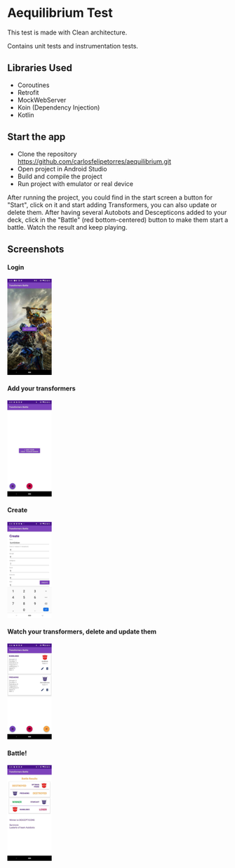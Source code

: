#  Aequilibrium Test

This test is made with Clean architecture. 

Contains unit tests and instrumentation tests.

## Libraries Used

- Coroutines
- Retrofit
- MockWebServer
- Koin (Dependency Injection)
- Kotlin

## Start the app

- Clone the repository https://github.com/carlosfelipetorres/aequilibrium.git
- Open project in Android Studio
- Build and compile the project
- Run project with emulator or real device

After running the project, you could find in the start screen a button for "Start", click on it and start adding Transformers, you can also update or delete them. After having several Autobots and Descepticons added to your deck, click in the "Battle" (red bottom-centered) button to make them start a battle. Watch the result and keep playing.

## Screenshots
#### Login <br/>
<img src="/images/1.jpg" width="20%"> <br/>
#### Add your transformers<br/>
<img src="/images/2.jpg" width="20%"> <br/>
#### Create <br/>
<img src="/images/3.jpg" width="20%"> <br/>
#### Watch your transformers, delete and update them <br/>
<img src="/images/4.jpg" width="20%"> <br/>
#### Battle! <br/>
<img src="/images/5.jpg" width="20%"> 

